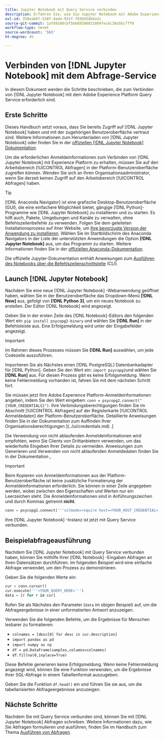 ```yaml
---
title: Jupyter Notebook mit Query Service verbinden
description: Erfahren Sie, wie Sie Jupyter Notebook mit Adobe Experience Platform Query Service verbinden.
exl-id: 358eab67-538f-4ada-931f-783b92db4a1c
source-git-commit: 1af89160cbf5b689396921869fec6c30a5bcfff0
workflow-type: tm+mt
source-wordcount: '563'
ht-degree: 4%

---
```


# Verbinden von [!DNL Jupyter Notebook] mit dem Abfrage-Service

In diesem Dokument werden die Schritte beschrieben, die zum Verbinden von [!DNL Jupyter Notebook] mit dem Adobe Experience Platform Query Service erforderlich sind.

## Erste Schritte

Dieses Handbuch setzt voraus, dass Sie bereits Zugriff auf [!DNL Jupyter Notebook] haben und mit der zugehörigen Benutzeroberfläche vertraut sind. Weitere Informationen zum Herunterladen von [!DNL Jupyter Notebook] oder finden Sie in der [offiziellen [!DNL Jupyter Notebook] Dokumentation](https://jupyter.org/).

Um die erforderlichen Anmeldeinformationen zum Verbinden von [!DNL Jupyter Notebook] mit Experience Platform zu erhalten, müssen Sie auf den Arbeitsbereich [!UICONTROL Abfragen] in der Platform-Benutzeroberfläche zugreifen können. Wenden Sie sich an Ihren Organisationsadministrator, wenn Sie derzeit keinen Zugriff auf den Arbeitsbereich [!UICONTROL Abfragen] haben.

>[!TIP]
>
>[!DNL Anaconda Navigator] ist eine grafische Desktop-Benutzeroberfläche (GUI), die eine einfachere Möglichkeit bietet, gängige [!DNL Python]-Programme wie [!DNL Jupyter Notebook] zu installieren und zu starten. Es hilft auch, Pakete, Umgebungen und Kanäle zu verwalten, ohne Befehlszeilenbefehle zu verwenden.
>Folgen Sie dem geleiteten Installationsprozess auf ihrer Website, um [Ihre bevorzugte Version der Anwendung zu installieren](https://docs.anaconda.com/anaconda/install/).
>Wählen Sie im Startbildschirm des Anaconda Navigators in der Liste der unterstützten Anwendungen die Option **[!DNL Jupyter Notebook]** aus, um das Programm zu starten.
>Weitere Informationen finden Sie in der [offiziellen Anaconda-Dokumentation](https://docs.anaconda.com/anaconda/navigator/).

Die offizielle Jupyter-Dokumentation enthält Anweisungen zum [Ausführen des Notebooks über die Befehlszeilenschnittstelle](https://docs.jupyter.org/en/latest/running.html#how-do-i-open-a-specific-notebook) (CLI).

## Launch [!DNL Jupyter Notebook]

Nachdem Sie eine neue [!DNL Jupyter Notebook] -Webanwendung geöffnet haben, wählen Sie in der Benutzeroberfläche das Dropdown-Menü **[!DNL New]** aus, gefolgt von **[!DNL Python 3]**, um ein neues Notebook zu erstellen. Der Editor [!DNL Notebook] wird angezeigt.

Geben Sie in der ersten Zeile des [!DNL Notebook]-Editors den folgenden Wert ein: `pip install psycopg2-binary` und wählen Sie **[!DNL Run]** in der Befehlsleiste aus. Eine Erfolgsmeldung wird unter der Eingabefelder angezeigt.

>[!IMPORTANT]
>
>Im Rahmen dieses Prozesses müssen Sie **[!DNL Run]** auswählen, um jede Codezeile auszuführen.

Importieren Sie als Nächstes einen [!DNL PostgreSQL] Datenbankadapter für [!DNL Python]. Geben Sie den Wert ein: `import psycopg2`und wählen Sie **[!DNL Run]** aus. Für diesen Prozess gibt es keine Erfolgsmeldung. Wenn keine Fehlermeldung vorhanden ist, fahren Sie mit dem nächsten Schritt fort.

Sie müssen jetzt Ihre Adobe Experience Platform-Anmeldeinformationen angeben, indem Sie den Wert eingeben: `conn = psycopg2.connect("{YOUR_CREDENTIALS}")`. Ihre Verbindungsberechtigungen finden Sie im Abschnitt [!UICONTROL Abfragen] auf der Registerkarte [!UICONTROL Anmeldedaten] der Platform-Benutzeroberfläche. Detaillierte Anweisungen finden Sie in der Dokumentation zum Auffinden Ihrer Organisationsberechtigungen ](../ui/credentials.md) .[

Die Verwendung von nicht ablaufenden Anmeldeinformationen wird empfohlen, wenn Sie Clients von Drittanbietern verwenden, um das wiederholte Eingeben Ihrer Details zu vermeiden. Anweisungen zum Generieren und Verwenden von nicht ablaufenden Anmeldedaten finden Sie in der Dokumentation [.](../ui/credentials.md#non-expiring-credentials)

>[!IMPORTANT]
>
>Beim Kopieren von Anmeldeinformationen aus der Platform-Benutzeroberfläche ist keine zusätzliche Formatierung der Anmeldeinformationen erforderlich. Sie können in einer Zeile angegeben werden, wobei zwischen den Eigenschaften und Werten nur ein Leerzeichen steht. Die Anmeldeinformationen sind in Anführungszeichen und durch Kommas getrennt **nicht**.

```python
conn = psycopg2.connect('''sslmode=require host=<YOUR_HOST_CREDENTIAL> port=80 dbname=prod:all user=<YOUR_ORGANIZATION_ID> password=<YOUR_PASSWORD>''')"
```

Ihre [!DNL Jupyter Notebook] -Instanz ist jetzt mit Query Service verbunden.

## Beispielabfrageausführung

Nachdem Sie [!DNL Jupyter Notebook] mit Query Service verbunden haben, können Sie mithilfe Ihrer [!DNL Notebook] -Eingaben Abfragen an Ihren Datensätzen durchführen. Im folgenden Beispiel wird eine einfache Abfrage verwendet, um den Prozess zu demonstrieren.

Geben Sie die folgenden Werte ein:

```python
cur = conn.cursor()
cur.execute('''<YOUR_QUERY_HERE>''')
data = [r for r in cur]
```

Rufen Sie als Nächstes den Parameter (`data` im obigen Beispiel) auf, um die Abfrageergebnisse in einer unformatierten Antwort anzuzeigen.

Verwenden Sie die folgenden Befehle, um die Ergebnisse für Menschen lesbarer zu formatieren:

- `colnames = [desc[0] for desc in cur.description]`
- `import pandas as pd`
- `import numpy as np`
- `df = pd.DataFrame(samples,columns=colnames)`
- `df.fillna(0,inplace=True)`

Diese Befehle generieren keine Erfolgsmeldung. Wenn keine Fehlermeldung angezeigt wird, können Sie eine Funktion verwenden, um die Ergebnisse Ihrer SQL-Abfrage in einem Tabellenformat auszugeben.

Geben Sie die Funktion `df.head()` ein und führen Sie sie aus, um die tabellarisierten Abfrageergebnisse anzuzeigen.

## Nächste Schritte

Nachdem Sie mit Query Service verbunden sind, können Sie mit [!DNL Jupyter Notebook] Abfragen schreiben. Weitere Informationen dazu, wie Sie Abfragen formulieren und ausführen, finden Sie im Handbuch zum Thema [Ausführen von Abfragen](../best-practices/writing-queries.md).
